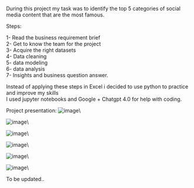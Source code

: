 During this project my task was to identify the top 5 categories of social media content that are the most famous.


Steps:

1- Read the business requirement brief\
2- Get to know the team for the project\
3- Acquire the right datasets\
4- Data cleaning\
5- data modeling\
6- data analysis\
7- Insights and business question answer.

Instead of applying these steps in Excel i decided to use python to practice and improve my skills\
I used jupyter notebooks and Google + Chatgpt 4.0 for help with coding.


Project presentation:
![image](https://github.com/user-attachments/assets/60050bea-d65b-4b03-b5ce-fcdadc111cf0)\

![image](https://github.com/user-attachments/assets/188cefcd-0467-423b-a508-c2c369a5d852)\

![image](https://github.com/user-attachments/assets/f0e4daf8-ba41-4b72-afe1-f4859587e241)\

![image](https://github.com/user-attachments/assets/a7a4eb10-d3a8-4859-8e0b-a53312885fe5)\

![image](https://github.com/user-attachments/assets/4230e4df-d25a-436b-ae9b-7ee721a203c0)\

![image](https://github.com/user-attachments/assets/040de507-1d0c-466e-b082-6a0da95cdb9e)\

To be updated..




